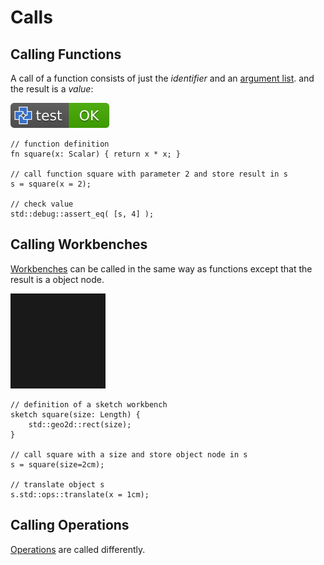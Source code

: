 # Calls

## Calling Functions

A call of a function consists of just the *identifier* and an [argument list](arguments.md).
and the result is a *value*:

[![test](.test/call_function.svg)](.test/call_function.log)

```µcad,call_function
// function definition
fn square(x: Scalar) { return x * x; }

// call function square with parameter 2 and store result in s
s = square(x = 2);

// check value
std::debug::assert_eq( [s, 4] );
```

## Calling Workbenches

[Workbenches](workbench.md) can be called in the same way as functions
except that the result is a object node.

[![test](.test/call_workbench.svg)](.test/call_workbench.log)

```µcad,call_workbench
// definition of a sketch workbench
sketch square(size: Length) { 
    std::geo2d::rect(size);
}

// call square with a size and store object node in s
s = square(size=2cm);

// translate object s
s.std::ops::translate(x = 1cm);
```

## Calling Operations

[Operations](op.md) are called differently.
